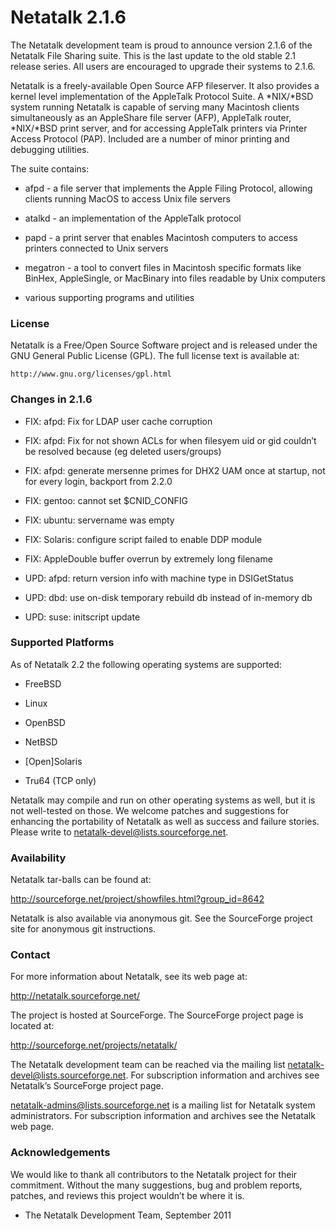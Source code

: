 # Netatalk 2.1.6

The Netatalk development team is proud to announce version 2.1.6 of the
Netatalk File Sharing suite. This is the last update to the old stable
2.1 release series. All users are encouraged to upgrade their systems to
2.1.6.

Netatalk is a freely-available Open Source AFP fileserver. It also
provides a kernel level implementation of the AppleTalk Protocol Suite.
A \*NIX/\*BSD system running Netatalk is capable of serving many
Macintosh clients simultaneously as an AppleShare file server (AFP),
AppleTalk router, \*NIX/\*BSD print server, and for accessing AppleTalk
printers via Printer Access Protocol (PAP). Included are a number of
minor printing and debugging utilities.

The suite contains:

- afpd - a file server that implements the Apple Filing Protocol,
  allowing clients running MacOS to access Unix file servers

- atalkd - an implementation of the AppleTalk protocol

- papd - a print server that enables Macintosh computers to access
  printers connected to Unix servers

- megatron - a tool to convert files in Macintosh specific formats like
  BinHex, AppleSingle, or MacBinary into files readable by Unix
  computers

- various supporting programs and utilities

### License

Netatalk is a Free/Open Source Software project and is released under
the GNU General Public License (GPL). The full license text is available
at:
<div class="literalblock">

<div class="content monospaced">

    http://www.gnu.org/licenses/gpl.html


### Changes in 2.1.6

- FIX: afpd: Fix for LDAP user cache corruption

- FIX: afpd: Fix for not shown ACLs for when filesyem uid or gid
  couldn’t be resolved because (eg deleted users/groups)

- FIX: afpd: generate mersenne primes for DHX2 UAM once at startup, not
  for every login, backport from 2.2.0

- FIX: gentoo: cannot set \$CNID_CONFIG

- FIX: ubuntu: servername was empty

- FIX: Solaris: configure script failed to enable DDP module

- FIX: AppleDouble buffer overrun by extremely long filename

- UPD: afpd: return version info with machine type in DSIGetStatus

- UPD: dbd: use on-disk temporary rebuild db instead of in-memory db

- UPD: suse: initscript update

### Supported Platforms

As of Netatalk 2.2 the following operating systems are supported:

- FreeBSD

- Linux

- OpenBSD

- NetBSD

- \[Open\]Solaris

- Tru64 (TCP only)

Netatalk may compile and run on other operating systems as well, but it
is not well-tested on those. We welcome patches and suggestions for
enhancing the portability of Netatalk as well as success and failure
stories. Please write to <netatalk-devel@lists.sourceforge.net>.

### Availability

Netatalk tar-balls can be found at:

<http://sourceforge.net/project/showfiles.html?group_id=8642>

Netatalk is also available via anonymous git. See the SourceForge
project site for anonymous git instructions.

### Contact

For more information about Netatalk, see its web page at:

<http://netatalk.sourceforge.net/>

The project is hosted at SourceForge. The SourceForge project page is
located at:

<http://sourceforge.net/projects/netatalk/>

The Netatalk development team can be reached via the mailing list
<netatalk-devel@lists.sourceforge.net>. For subscription information and
archives see Netatalk’s SourceForge project page.

<netatalk-admins@lists.sourceforge.net> is a mailing list for Netatalk
system administrators. For subscription information and archives see the
Netatalk web page.

### Acknowledgements

We would like to thank all contributors to the Netatalk project for
their commitment. Without the many suggestions, bug and problem reports,
patches, and reviews this project wouldn’t be where it is.

- The Netatalk Development Team, September 2011

